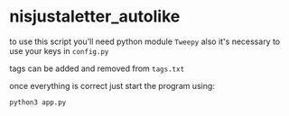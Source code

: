 # nisjustaletter_autolike
to use this script you'll need python module `Tweepy` also it's necessary to use your keys in `config.py`

tags can be added and removed from `tags.txt`

once everything is correct just start the program using:
```
python3 app.py
```
